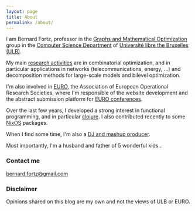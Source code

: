 ```yaml
---
layout: page
title: About
permalink: /about/
---
```


I am Bernard Fortz, professor in the [Graphs and Mathematical
Optimization](https://gom.ulb.ac.be/) group in the [Computer Science
Department](http://www.ulb.ac.be/facs/sciences/info/) of  [Université libre the Bruxelles (ULB)](https://www.ulb.ac.be).

My main [research
activities](https://scholar.google.be/citations?user=YaOdoooAAAAJ) are in
combinatorial optimization, and in particular applications in networks
(telecommunications, energy, ...) and decomposition methods for large-scale
models and bilevel optimization.

I'm also involved in [EURO](https://www.euro-online.org), the Association of European Operational Research Societies, where I'm responsible of the website development and the abstract submission platform for [EURO conferences](https://www.euro-online.org/web/pages/100/conferences).

Over the last few years, I developed a strong interest in functional programming, and in particular [clojure](https://www.clojure.org). I also contributed recently to some [NixOS](https://www.nixos.org) packages.

When I find some time, I'm also a [DJ and mashup producer](https://www.facebook.com/krazyben/).

Most importantly, I'm a husband and father of 5 wonderful kids...

### Contact me

[bernard.fortz@gmail.com](mailto:bernard.fortz@gmail.com)

### Disclaimer

Opinions shared on this blog are my own and not the views of ULB or EURO.
